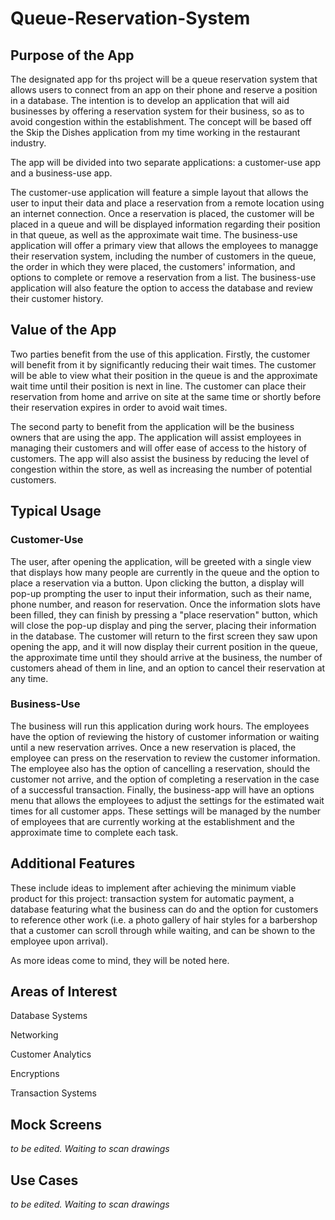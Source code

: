 # Queue-Reservation-System

## Purpose of the App
The designated app for ths project will be a queue reservation system that allows users to connect from an app on their phone and reserve a position in a database.  The intention is to develop an application that will aid businesses by offering a reservation system for their business, so as to avoid congestion within the establishment.  The concept will be based off the Skip the Dishes application from my time working in the restaurant industry.

The app will be divided into two separate applications: a customer-use app and a business-use app.

The customer-use application will feature a simple layout that allows the user to input their data and place a reservation from a remote location using an internet connection.  Once a reservation is placed, the customer will be placed in a queue and will be displayed information regarding their position in that queue, as well as the approximate wait time.  The business-use application will offer a primary view that allows the employees to managge their reservation system, including the number of customers in the queue, the order in which they were placed, the customers' information, and options to complete or remove a reservation from a list.  The business-use application will also feature the option to access the database and review their customer history.

## Value of the App
Two parties benefit from the use of this application.  Firstly, the customer will benefit from it by significantly reducing their wait times.  The customer will be able to view what their position in the queue is and the approximate wait time until their position is next in line.  The customer can place their reservation from home and arrive on site at the same time or shortly before their reservation expires in order to avoid wait times.  

The second party to benefit from the application will be the business owners that are using the app.  The application will assist employees in managing their customers and will offer ease of access to the history of customers.  The app will also assist the business by reducing the level of congestion within the store, as well as increasing the number of potential customers.

## Typical Usage
### Customer-Use
The user, after opening the application, will be greeted with a single view that displays how many people are currently in the queue and the option to place a reservation via a button.  Upon clicking the button, a display will pop-up prompting the user to input their information, such as their name, phone number, and reason for reservation.  Once the information slots have been filled, they can finish by pressing a "place reservation" button, which will close the pop-up display and ping the server, placing their information in the database.  The customer will return to the first screen they saw upon opening the app, and it will now display their current position in the queue, the approximate time until they should arrive at the business, the number of customers ahead of them in line, and an option to cancel their reservation at any time. 

### Business-Use
The business will run this application during work hours.  The employees have the option of reviewing the history of customer information or waiting until a new reservation arrives.  Once a new reservation is placed, the employee can press on the reservation to review the customer information.  The employee also has the option of cancelling a reservation, should the customer not arrive, and the option of completing a reservation in the case of a successful transaction.  Finally, the business-app will have an options menu that allows the employees to adjust the settings for the estimated wait times for all customer apps.  These settings will be managed by the number of employees that are currently working at the establishment and the approximate time to complete each task.

## Additional Features
These include ideas to implement after achieving the minimum viable product for this project: transaction system for automatic payment, a database featuring what the business can do and the option for customers to reference other work (i.e. a photo gallery of hair styles for a barbershop that a customer can scroll through while waiting, and can be shown to the employee upon arrival). 

As more ideas come to mind, they will be noted here.

## Areas of Interest
Database Systems

Networking

Customer Analytics

Encryptions

Transaction Systems


## Mock Screens
*to be edited.  Waiting to scan drawings*

## Use Cases
*to be edited.  Waiting to scan drawings*
